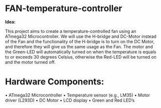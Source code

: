 # FAN-temperature-controller

**Idea:**

This project aims to create a temperature-controlled fan using an ATmega32 Microcontroller. We will use the  H-bridge and DC-Motor instead of the Fan and the functionality of the H-bridge is to turn on the DC Motor, and therefore they will give us the same usage as the Fan. The motor and the Green-LED will automatically turned on when the temperature is equals to or exceeds 30 degrees Celsius, otherwise the Red-LED will be turned on and the motor turned off.

# Hardware Components:

• ATmega32 Microcontroller
• Temperature sensor (e.g., LM35)
• Motor driver (L293D)
• DC Motor
• LCD display
• Green and Red LED’s
